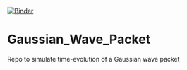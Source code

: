 [![Binder](https://mybinder.org/badge_logo.svg)](https://mybinder.org/v2/gh/JaGeo/Gaussian_Wave_Packet/main?labpath=Gaussian_wave_paket_td_SGL.ipynb)

# Gaussian_Wave_Packet
Repo to simulate time-evolution of a Gaussian wave packet

